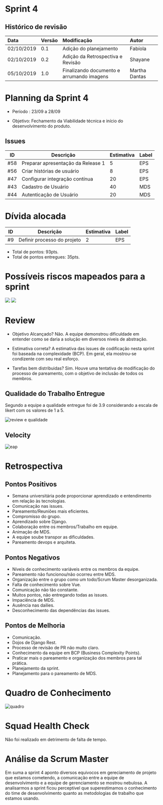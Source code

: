 # Sprint 4

## Histórico de revisão
| Data   | Versão | Modificação  | Autor  |
| :- | :- | :- | :- |
| 02/10/2019 | 0.1 | Adição do planejamento |  Fabíola |
| 02/10/2019 | 0.2 | Adição da Retrospectiva e Revisão |  Shayane |
| 05/10/2019 | 1.0 | Finalizando documento e arrumando imagens |  Martha Dantas |

# Planning da Sprint 4

- Período : 23/09 a 28/09

- Objetivo: Fechamento da Viabilidade técnica e início do desenvolvimento do produto.

## Issues
ID | Descrição | Estimativa | Label
---|-----------|------------|-------
#58 | Preparar apresentação da Release 1 | 5 | EPS
#56 | Criar histórias de usuário | 8 | EPS
#47 | Configurar integração contínua | 20 | EPS
#43 | Cadastro de Usuário | 40| MDS
#44 | Autenticação de Usuário | 20 | MDS


# Dívida alocada
ID | Descrição | Estimativa | Label
---|-----------|------------|-------
#9 | Definir processo do projeto| 2 | EPS

 - Total de pontos: 93pts.
 - Total de pontos entregues: 35pts.

 # Possíveis riscos mapeados para a sprint

<img src="../img/gerenciamento/risks4.png">
<img src="../img/gerenciamento/burn4.png">


# Review

- Objetivo Alcançado? Não. A equipe demonstrou dificuldade em entender como se daria a solução em diversos niveis de abstração.

- Estimativa correta? A estimativa das issues de codificação nesta sprint foi baseada na complexidade (BCP). Em geral, ela mostrou-se condizente com seu real esforço.

- Tarefas bem distribuidas? Sim. Houve uma tentativa de modificação do processo de pareamento, com o objetivo de inclusão de todos os membros. 

## Qualidade do Trabalho Entregue

Segundo a equipe a qualidade entregue foi de 3.9 considerando a escala de likert com os valores de 1 a 5.

![review e qualidade](../img/gerenciamento/review_quality4.jpg)

## Velocity

![eap](../img/gerenciamento/velocity4.png)

# Retrospectiva

## Pontos Positivos
  - Semana universitária pode proporcionar aprendizado e entendimento em relação às tecnologias.
  - Comunicação nas issues.
  - Pareamento/Reuniões mais eficientes.
  - Compromisso do grupo.
  - Aprendizado sobre Django.
  - Colaboração entre os membros/Trabalho em equipe.
  - Animação de MDS.
  - A equipe soube transpor as dificuldades.
  - Pareamento devops e arquiteta.

## Pontos Negativos
  - Níveis de conhecimento variáveis entre os membros da equipe.
  - Pareamento não funcionou/não ocorreu entre MDS.
  - Organização entre o grupo como um todo/Scrum Master desorganizada.
  - Falta de conhecimento sobre Vue.
  - Comunicação não tão constante.
  - Muitos pontos, não entregando todas as issues.
  - Impaciência de MDS.
  - Ausência nas dailies.
  - Desconhecimento das dependências das issues.

## Pontos de Melhoria
  - Comunicação.
  - Dojos de Django Rest.
  - Processo de revisão de PR não muito claro. 
  - Conhecimento da equipe em BCP (Business Complexity Points).
  - Praticar mais o pareamento e organização dos membros para tal prática.
  - Planejamento da sprint.
  - Planejamento para o pareamento de MDS.

# Quadro de Conhecimento

![quadro](../img/gerenciamento/quadro4.png)

# Squad Health Check

Não foi realizado em detrimento de falta de tempo.

# Análise da Scrum Master

Em suma a sprint 4 aponto diversos equivocos em gereciamento de projeto que estamos cometendo, a comunicação entre a equipe de desenvolvimento e a equipe de gerenciamento se mostrou nebulosa. A analisarmos a sprint ficou perceptível que superestimamos o conhecimento do time de desenvolvimento quanto as metodologias de trabalho que estamos usando.




 


